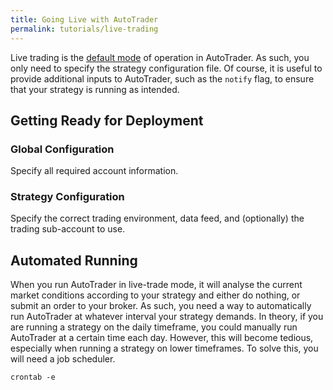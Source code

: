 ```yaml
---
title: Going Live with AutoTrader
permalink: tutorials/live-trading
---
```



Live trading is the [default mode](../docs/autotrader) of operation in AutoTrader. As such, you only need to
specify the strategy configuration file. Of course, it is useful to provide additional inputs to AutoTrader,
such as the `notify` flag, to ensure that your strategy is running as intended.


## Getting Ready for Deployment

### Global Configuration
Specify all required account information.


### Strategy Configuration
Specify the correct trading environment, data feed, and (optionally) the trading sub-account to use.


## Automated Running
When you run AutoTrader in live-trade mode, it will analyse the current market conditions according to your
strategy and either do nothing, or submit an order to your broker. As such, you need a way to automatically run
AutoTrader at whatever interval your strategy demands. In theory, if you are running a strategy on the daily 
timeframe, you could manually run AutoTrader at a certain time each day. However, this will become tedious, 
especially when running a strategy on lower timeframes. To solve this, you will need a job scheduler.

```
crontab -e
```







